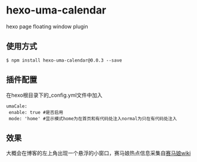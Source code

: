 # hexo-uma-calendar
 hexo page floating window plugin
## 使用方式
 ```
 $ npm install hexo-uma-calendar@0.0.3 --save
 ```
 ## 插件配置
 在hexo根目录下的_config.yml文件中加入
 ```
 umaCale:
  enable: true #是否启用
  mode: 'home' #显示模式home为在首页和有代码处注入normal为只在有代码处注入
 ```
 ## 效果
 大概会在博客的左上角出现一个悬浮的小窗口，赛马娘热点信息采集自[赛马娘wiki](https://wiki.biligame.com/umamusume/%E9%A6%96%E9%A1%B5)
 
